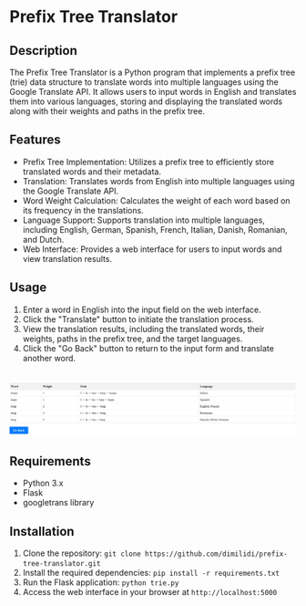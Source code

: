 # Prefix Tree Translator

## Description
The Prefix Tree Translator is a Python program that implements a prefix tree (trie) data structure to translate words into multiple languages using the Google Translate API. It allows users to input words in English and translates them into various languages, storing and displaying the translated words along with their weights and paths in the prefix tree.

## Features
- Prefix Tree Implementation: Utilizes a prefix tree to efficiently store translated words and their metadata.
- Translation: Translates words from English into multiple languages using the Google Translate API.
- Word Weight Calculation: Calculates the weight of each word based on its frequency in the translations.
- Language Support: Supports translation into multiple languages, including English, German, Spanish, French, Italian, Danish, Romanian, and Dutch.
- Web Interface: Provides a web interface for users to input words and view translation results.

## Usage
1. Enter a word in English into the input field on the web interface.
2. Click the "Translate" button to initiate the translation process.
3. View the translation results, including the translated words, their weights, paths in the prefix tree, and the target languages.
4. Click the "Go Back" button to return to the input form and translate another word.
<br><br>

<img src="assets/translator-table.jpg" width="900px">

## Requirements
- Python 3.x
- Flask
- googletrans library

## Installation
1. Clone the repository: `git clone https://github.com/dimilidi/prefix-tree-translator.git`
2. Install the required dependencies: `pip install -r requirements.txt`
3. Run the Flask application: `python trie.py`
4. Access the web interface in your browser at `http://localhost:5000`